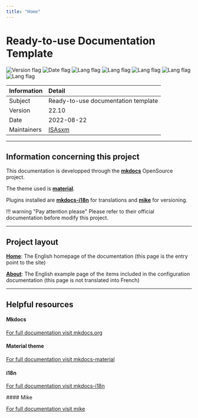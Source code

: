 ```yaml
---
title: "Home"
---
```


# Ready-to-use Documentation Template

![Version flag](https://img.shields.io/badge/version-v0.1-green?style=flat) ![Date flag](https://img.shields.io/badge/date-2022%2F08-yellow?style=flat) ![Lang flag](https://img.shields.io/pypi/pyversions/Django?style=flat) ![Lang flag](https://img.shields.io/badge/mkdocs->%3D%201.3.1-8CA1AF?style=flat) ![Lang flag](https://img.shields.io/badge/mkdocs%7Ei18n->%3D%200.0.4-26A69A?style=flat) ![Lang flag](https://img.shields.io/badge/mike->%3D%201.1.2-809CC9?style=flat) ![Lang flag](https://img.shields.io/badge/theme-material-2196F3?style=flat)  

| Information   | Detail                                                                                                             |
| :------------ | :----------------------------------------------------------------------------------------------------------------- |
| Subject       | Ready-to-use documentation template                                                                                |
| Version       | 22.10                                                                                                              |
| Date          | 2022-08-22                                                                                                         |
| Maintainers   | [ISAsxm](https://github.com/ISAsxm)                                                                                |

---

## Information concerning this project

This documentation is developped through the **[mkdocs](https://www.mkdocs.org)** OpenSource project.

The theme used is **[material](https://github.com/squidfunk/mkdocs-material)**.

Plugins installed are **[mkdocs-i18n](https://pypi.org/project/mkdocs-i18n/)** for translations and **[mike](https://github.com/jimporter/mike)** for versioning.

!!! warning "Pay attention please"
    Please refer to their official documentation before modify this project.

---

## Project layout

**[Home](index.md)**: The English homepage of the documentation (this page is the entry point to the site)


**[About](about.en.md)**: The English example page of the items included in the configuration documentation (this page is not translated into French)

---

## Helpful resources 

#### Mkdocs

[For full documentation visit mkdocs.org](https://www.mkdocs.org)

#### Material theme

[For full documentation visit mkdocs-material](https://github.com/squidfunk/mkdocs-material)

#### i18n

[For full documentation visit mkdocs-i18n](https://pypi.org/project/mkdocs-i18n/)

#### Mike

[For full documentation visit mike](https://github.com/jimporter/mike)
